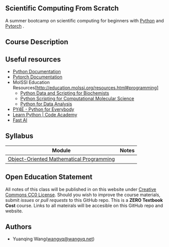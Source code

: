 Scientific Computing From Scratch
---------------------------------
A summer bootcamp on scientific computing for beginners with [Python](https://www.python.org) and [Pytorch](https://pytorch.org) .

## Course Description

## Useful resources
- [Python Documentation](https://docs.python.org/3/)
- [Pytorch Documentation](https://pytorch.org/docs/stable/index.html)
- MolSSI Education Resources[http://education.molssi.org/resources.html#programming]
    - [Python Data and Scripting for Biochemists](https://education.molssi.org/python-scripting-biochemistry/chapters/setup.html)
    - [Python Scripting for Computational Molecular Science](https://education.molssi.org/python_scripting_cms/)
    - [Python for Data Analysis](https://education.molssi.org/python-data-analysis/)
- [PY4E - Python for Everybody](https://www.py4e.com)
- [Learn Python | Code Academy](https://www.codecademy.com/learn/learn-python)
- [Fast AI](https://www.fast.ai)


## Syllabus

Module | Notes
--------------------- | --------------------- 
[Object-Oriented Mathematical Programming](pages/object_oriented_math_programming/index.md) |



## Open Education Statement
All notes of this class will be published in on this website under [Creative Commons CC0 License](https://creativecommons.org/publicdomain/zero/1.0/).
Should you wish to improve the course materials, submit _issues_ or _pull requests_ to this GitHub repo.
This is a **ZERO Textbook Cost** course.
Links to all mateirals will be accesible on this GitHub repo and website.

## Authors
- Yuanqing Wang(wangyq@wangyq.net)
